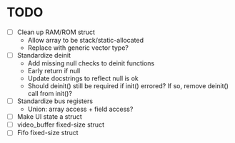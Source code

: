 # TODO

- [ ] Clean up RAM/ROM struct
  - Allow array to be stack/static-allocated
  - Replace with generic vector type?
- [ ] Standardize deinit
  - Add missing null checks to deinit functions
  - Early return if null
  - Update docstrings to reflect null is ok
  - Should deinit() still be required if init() errored? If so, remove deinit() call from init()?
- [ ] Standardize bus registers
  - Union: array access + field access?
- [ ] Make UI state a struct
- [ ] video_buffer fixed-size struct
- [ ] Fifo fixed-size struct